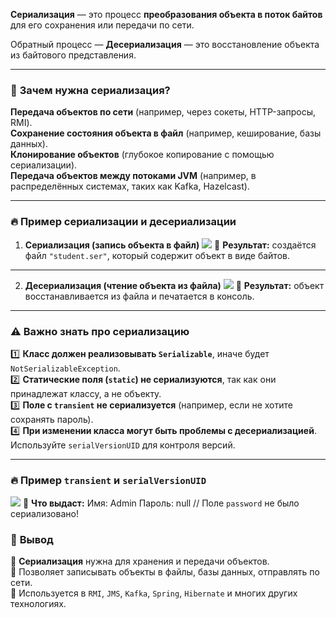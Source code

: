 **Сериализация** — это процесс **преобразования объекта в поток байтов** для его сохранения или передачи по сети.

Обратный процесс — **Десериализация** — это восстановление объекта из байтового представления.

---

### 🎯 **Зачем нужна сериализация?**

**Передача объектов по сети** (например, через сокеты, HTTP-запросы, RMI).  
**Сохранение состояния объекта в файл** (например, кеширование, базы данных).  
**Клонирование объектов** (глубокое копирование с помощью сериализации).  
**Передача объектов между потоками JVM** (например, в распределённых системах, таких как Kafka, Hazelcast).

---

### 🔥 **Пример сериализации и десериализации**

1. **Сериализация (запись объекта в файл)**
![](Pasted%20image%2020250201180144.png)
📌 **Результат:** создаётся файл `"student.ser"`, который содержит объект в виде байтов.

---

2. **Десериализация (чтение объекта из файла)**
![](Pasted%20image%2020250201180246.png)
📌 **Результат:** объект восстанавливается из файла и печатается в консоль.

---

### ⚠ **Важно знать про сериализацию**

1️⃣ **Класс должен реализовывать `Serializable`**, иначе будет `NotSerializableException`.  
2️⃣ **Статические поля (`static`) не сериализуются**, так как они принадлежат классу, а не объекту.  
3️⃣ **Поле с `transient` не сериализуется** (например, если не хотите сохранять пароль).  
4️⃣ **При изменении класса могут быть проблемы с десериализацией**. Используйте `serialVersionUID` для контроля версий.

---

### 🔥 **Пример `transient` и `serialVersionUID`**
![](Pasted%20image%2020250201180641.png)
📌 **Что выдаст:**
Имя: Admin
Пароль: null  // Поле `password` не было сериализовано!
### 🚀 **Вывод**

🔹 **Сериализация** нужна для хранения и передачи объектов.  
🔹 Позволяет записывать объекты в файлы, базы данных, отправлять по сети.  
🔹 Используется в `RMI`, `JMS`, `Kafka`, `Spring`, `Hibernate` и многих других технологиях.
